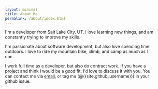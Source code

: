 ```yaml
---
layout: minimal
title: About Me
permalink: /about/index.html
---
```


I'm a developer from Salt Lake City, UT. I love learning new things, and am constantly trying to improve my skills.

I'm passionate about software development, but also love spending time outdoors. I love to ride my mountain bike, climb, and camp as much as I can.

I work full time as a developer, but also do contract work. If you have a project and think I would be a good fit, I'd love to discuss it with you. You can contact me via [email](mailto:{{site.email}}), or tag me (@{{site.github_username}}) in your github issue.